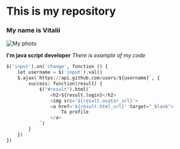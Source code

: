 # This is my repository

### My name is Vitalii

![My photo](https://i.ytimg.com/vi/1Ne1hqOXKKI/maxresdefault.jpg)

**I'm java script developer**
*There is example of my code*
```python
$('input').on('change', function () {
    let username = $('input').val()
    $.ajax(`https://api.github.com/users/${username}`, {
        success: function(result) {
            $("#result").html(`
                <h2>${result.login}</h2>
                <img src='${result.avatar_url}'>
                <a href='${result.html_url}' target="_blank">
                    To profile
                </a>
            `)
        }
    })
})
```
